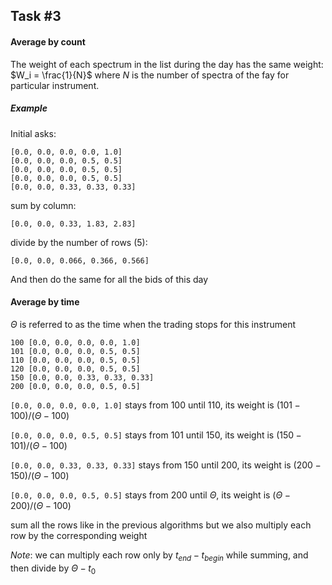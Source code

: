 ## Task #3

#### Average by count

The weight of each spectrum in the list during the day has the same weight: $W_i = \frac{1}{N}$ where $N$ is the number of spectra of the fay for particular instrument.

##### Example

Initial asks:

```
[0.0, 0.0, 0.0, 0.0, 1.0]
[0.0, 0.0, 0.0, 0.5, 0.5]
[0.0, 0.0, 0.0, 0.5, 0.5]
[0.0, 0.0, 0.0, 0.5, 0.5]
[0.0, 0.0, 0.33, 0.33, 0.33]
```

sum by column:

```[0.0, 0.0, 0.33, 1.83, 2.83]```

divide by the number of rows (5):

```[0.0, 0.0, 0.066, 0.366, 0.566]```

And then do the same for all the bids of this day

#### Average by time

$\Theta$ is referred to as the time when the trading stops for this instrument

```100 [0.0, 0.0, 0.0, 0.0, 1.0]
100 [0.0, 0.0, 0.0, 0.0, 1.0]
101 [0.0, 0.0, 0.0, 0.5, 0.5]
110 [0.0, 0.0, 0.0, 0.5, 0.5]
120 [0.0, 0.0, 0.0, 0.5, 0.5]
150 [0.0, 0.0, 0.33, 0.33, 0.33]
200 [0.0, 0.0, 0.0, 0.5, 0.5] 
```

```[0.0, 0.0, 0.0, 0.0, 1.0]```  stays from $100$ until $110$, its weight is $(101-100)/(\Theta-100)$

```[0.0, 0.0, 0.0, 0.5, 0.5]```  stays from $101$ until $150$, its weight is $(150-101)/(\Theta-100)$

```[0.0, 0.0, 0.33, 0.33, 0.33]``` stays from $150$ until $200$, its weight is $(200-150)/(\Theta-100)$

```[0.0, 0.0, 0.0, 0.5, 0.5]``` stays from $200$ until $\Theta$, its weight is $(\Theta-200)/(\Theta-100)$

sum all the rows like in the previous algorithms but we also multiply each row by the corresponding weight

*Note*: we can multiply each row only by $t_{end} - t_{begin}$ while summing, and then divide by $\Theta - t_0$
